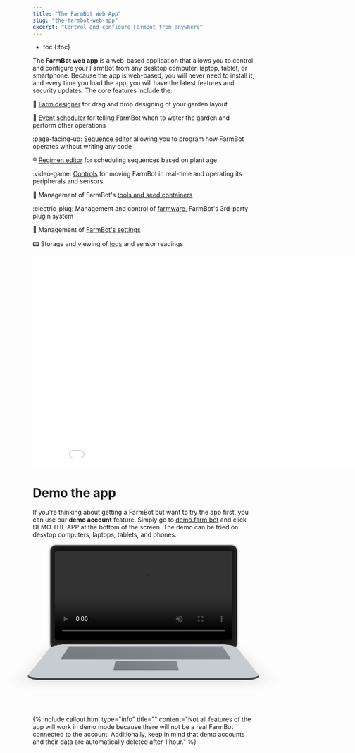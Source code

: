 ```yaml
---
title: "The FarmBot Web App"
slug: "the-farmbot-web-app"
excerpt: "Control and configure FarmBot from anywhere"
---
```


* toc
{:toc}

The **FarmBot web app** is a web-based application that allows you to control and configure your FarmBot from any desktop computer, laptop, tablet, or smartphone. Because the app is web-based, you will never need to install it, and every time you load the app, you will have the latest features and security updates. The core features include the:

:seedling: [Farm designer](farm-designer.md) for drag and drop designing of your garden layout

:calendar: [Event scheduler](farm-designer/events.md) for telling FarmBot when to water the garden and perform other operations

:page-facing-up: [Sequence editor](sequences.md) allowing you to program how FarmBot operates without writing any code

:registered: [Regimen editor](regimens.md) for scheduling sequences based on plant age

:video-game: [Controls](controls.md) for moving FarmBot in real-time and operating its peripherals and sensors

:wrench: Management of FarmBot's [tools and seed containers](farm-designer/tools.md)

:electric-plug: Management and control of [farmware](farmware.md), FarmBot's 3rd-party plugin system

:1234: Management of [FarmBot's settings](settings.md)

:pager: Storage and viewing of [logs](the-farmbot-web-app/logs.md) and sensor readings

<iframe class="embedly-embed" src="//cdn.embedly.com/widgets/media.html?url=http%3A%2F%2Fwww.youtube.com%2Fwatch%3Fv%3D0EAcUbO6tqo&src=http%3A%2F%2Fwww.youtube.com%2Fembed%2F0EAcUbO6tqo&type=text%2Fhtml&key=f2aa6fc3595946d0afc3d76cbbd25dc3&schema=youtube" width="854" height="480" scrolling="no" frameborder="0" allow="autoplay; fullscreen" allowfullscreen="true"></iframe>

# Demo the app
If you're thinking about getting a FarmBot but want to try the app first, you can use our **demo account** feature. Simply go to [demo.farm.bot](http://demo.farm.bot) and click <span class="fb-button fb-blue">DEMO THE APP</span> at the bottom of the screen. The demo can be tried on desktop computers, laptops, tablets, and phones.

<div class="laptop" style="perspective: 1000px;">
  <div class="laptop-screen">
    <video muted="" autoplay="" loop="" style="opacity: 0.99;">
      <source src="https://cdn.shopify.com/s/files/1/2040/0289/files/Farm_Designer_Loop.mp4?9552037556691879018" type="video/mp4">
    </video>
  </div>
  <div class="laptop-keyboard">
    <div class="laptop-keys">
    </div>
    <div class="laptop-trackpad">
    </div>
  </div>
</div>

<style>
.laptop {
  margin-bottom: -100px;
}
  
  .laptop-screen {
    padding: 13px 10px 20px;
    margin: auto;
    width: 80%;
    border-radius: 15px;
    background: #111;
    box-shadow: inset 0 -5px 20px rgba(173,186,204,.25), 0 2px 6px rgba(0,21,64,.14);
    border: 2px solid #bbbaba;
  }
  
  .laptop-screen video {
    width: 100%;
    border-radius: 5px;
  }
  
  .laptop-keyboard {
    border-bottom: 12px solid #434343;
    padding-left: 10px;
    padding-top: 15px;
    border-radius: 30px;
    margin: auto;
    margin-top: -12px;
    width: 80%;
    height: 220px;
    background: #c6ccd0;
    transform: rotateX(75deg);
    transform-origin: 50% 0;
    box-shadow: 0px 20px 40px 0px rgba(0,0,0,.1);
  }
  .laptop-keys {
    background: linear-gradient(45deg,#51565a,#6a7177);
    width: 85%;
    height: 105px;
    margin-left: auto;
    margin-right: auto;
    opacity: 0.7;
  }
  .laptop-trackpad {
    background: linear-gradient(45deg,#51565a,#6a7177);
    width: 30%;
    height: 60px;
    margin-top: 10px;
    margin-left: auto;
    margin-right: auto;
    opacity: 0.7;
  }
</style>



{%
include callout.html
type="info"
title=""
content="Not all features of the app will work in demo mode because there will not be a real FarmBot connected to the account. Additionally, keep in mind that demo accounts and their data are automatically deleted after 1 hour."
%}

